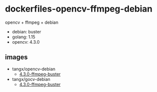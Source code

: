 # dockerfiles-opencv-ffmpeg-debian

opencv + ffmpeg + debian 

+ debian: buster
+ golang: 1.15
+ opencv: 4.3.0

## images

+ tangx/opencv-debian
    + [4.3.0-ffmpeg-buster](opencv-debian.Dockerfile)
+ tangx/gocv-debian
    + [4.3.0-ffmpeg-buster](gocv-debian.Dockerfile)
